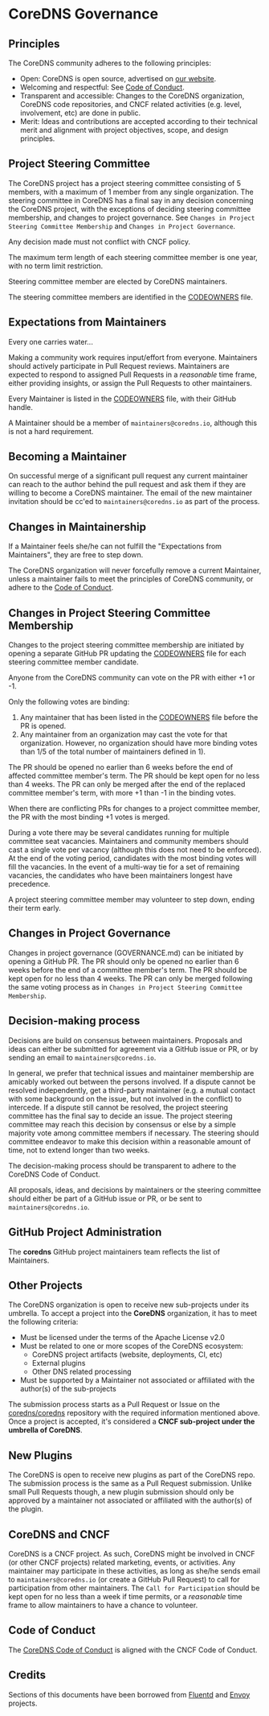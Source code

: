 # CoreDNS Governance

## Principles

The CoreDNS community adheres to the following principles:

- Open: CoreDNS is open source, advertised on [our website](https://coredns.io/community).
- Welcoming and respectful: See [Code of Conduct](CODE-OF-CONDUCT.md).
- Transparent and accessible: Changes to the CoreDNS organization, CoreDNS code repositories, and CNCF related activities (e.g. level, involvement, etc) are done in public.
- Merit: Ideas and contributions are accepted according to their technical merit and alignment with
  project objectives, scope, and design principles.

## Project Steering Committee

The CoreDNS project has a project steering committee consisting of 5 members, with a maximum of 1 member from any single organization.
The steering committee in CoreDNS has a final say in any decision concerning the CoreDNS project, with the exceptions of
deciding steering committee membership, and changes to project governance. See `Changes in Project Steering Committee Membership`
and `Changes in Project Governance`.

Any decision made must not conflict with CNCF policy.

The maximum term length of each steering committee member is one year, with no term limit restriction.

Steering committee member are elected by CoreDNS maintainers.

The steering committee members are identified in the [CODEOWNERS](CODEOWNERS) file.

## Expectations from Maintainers

Every one carries water...

Making a community work requires input/effort from everyone. Maintainers should actively
participate in Pull Request reviews. Maintainers are expected to respond to assigned Pull Requests
in a *reasonable* time frame, either providing insights, or assign the Pull Requests to other
maintainers.

Every Maintainer is listed in the
[CODEOWNERS](https://github.com/coredns/coredns/blob/master/CODEOWNERS)
file, with their GitHub handle.

A Maintainer should be a member of `maintainers@coredns.io`, although this is not a hard requirement.

## Becoming a Maintainer

On successful merge of a significant pull request any current maintainer can reach
to the author behind the pull request and ask them if they are willing to become a CoreDNS
maintainer. The email of the new maintainer invitation should be cc'ed to `maintainers@coredns.io`
as part of the process.

## Changes in Maintainership

If a Maintainer feels she/he can not fulfill the "Expectations from Maintainers", they are free to
step down.

The CoreDNS organization will never forcefully remove a current Maintainer, unless a maintainer
fails to meet the principles of CoreDNS community, or adhere to the [Code of Conduct](CODE-OF-CONDUCT.md).

## Changes in Project Steering Committee Membership

Changes to the project steering committee membership are initiated by opening a separate GitHub PR updating
the [CODEOWNERS](CODEOWNERS) file for each steering committee member candidate.

Anyone from the CoreDNS community can vote on the PR with either +1 or -1.

Only the following votes are binding:
1) Any maintainer that has been listed in the [CODEOWNERS](CODEOWNERS) file before the PR is opened.
2) Any maintainer from an organization may cast the vote for that organization. However, no organization
should have more binding votes than 1/5 of the total number of maintainers defined in 1).

The PR should be opened no earlier than 6 weeks before the end of affected committee member's term.
The PR should be kept open for no less than 4 weeks. The PR can only be merged after the end of the
replaced committee member's term, with more +1 than -1 in the binding votes.

When there are conflicting PRs for changes to a project committee member, the PR with the most
binding +1 votes is merged.

During a vote there may be several candidates running for multiple committee seat vacancies. Maintainers and
community members should cast a single vote per vacancy (although this does not need to be enforced). At the end of the
voting period, candidates with the most binding votes will fill the vacancies. In the event of a
multi-way tie for a set of remaining vacancies, the candidates who have been maintainers longest have precedence.

A project steering committee member may volunteer to step down, ending their term early.

## Changes in Project Governance

Changes in project governance (GOVERNANCE.md) can be initiated by opening a GitHub PR.
The PR should only be opened no earlier than 6 weeks before the end of a committee member's term.
The PR should be kept open for no less than 4 weeks. The PR can only be merged following the same
voting process as in `Changes in Project Steering Committee Membership`.

## Decision-making process

Decisions are build on consensus between maintainers.
Proposals and ideas can either be submitted for agreement via a GitHub issue or PR,
or by sending an email to `maintainers@coredns.io`.

In general, we prefer that technical issues and maintainer membership are amicably worked out between the persons involved.
If a dispute cannot be resolved independently, get a third-party maintainer (e.g. a mutual contact with some background
on the issue, but not involved in the conflict) to intercede.
If a dispute still cannot be resolved, the project steering committee has the final say to decide an issue.
The project steering committee may reach this decision by consensus or else by a simple majority vote among committee
members if necessary.  The steering should committee endeavor to make this decision within a reasonable amount of time,
not to extend longer than two weeks.

The decision-making process should be transparent to adhere to the CoreDNS Code of Conduct.

All proposals, ideas, and decisions by maintainers or the steering committee
should either be part of a GitHub issue or PR, or be sent to `maintainers@coredns.io`.

## GitHub Project Administration

The __coredns__ GitHub project maintainers team reflects the list of Maintainers.

## Other Projects

The CoreDNS organization is open to receive new sub-projects under its umbrella. To accept a project
into the __CoreDNS__ organization, it has to meet the following criteria:

- Must be licensed under the terms of the Apache License v2.0
- Must be related to one or more scopes of the CoreDNS ecosystem:
  - CoreDNS project artifacts (website, deployments, CI, etc)
  - External plugins
  - Other DNS related processing
- Must be supported by a Maintainer not associated or affiliated with the author(s) of the sub-projects

The submission process starts as a Pull Request or Issue on the
[coredns/coredns](https://github.com/coredns/coredns) repository with the required information
mentioned above. Once a project is accepted, it's considered a __CNCF sub-project under the umbrella
of CoreDNS__.

## New Plugins

The CoreDNS is open to receive new plugins as part of the CoreDNS repo. The submission process
is the same as a Pull Request submission. Unlike small Pull Requests though, a new plugin submission
should only be approved by a maintainer not associated or affiliated with the author(s) of the
plugin.

## CoreDNS and CNCF

CoreDNS is a CNCF project. As such, CoreDNS might be involved in CNCF (or other CNCF projects) related
marketing, events, or activities. Any maintainer may participate in these activities, as long as
she/he sends email to `maintainers@coredns.io` (or create a GitHub Pull Request) to call for participation
from other maintainers. The `Call for Participation` should be kept open for no less than a week if time
permits, or a _reasonable_ time frame to allow maintainers to have a chance to volunteer.

## Code of Conduct

The [CoreDNS Code of Conduct](CODE-OF-CONDUCT.md) is aligned with the CNCF Code of Conduct.

## Credits

Sections of this documents have been borrowed from [Fluentd](https://github.com/fluent/fluentd/blob/master/GOVERNANCE.md) and [Envoy](https://github.com/envoyproxy/envoy/blob/master/GOVERNANCE.md) projects.
